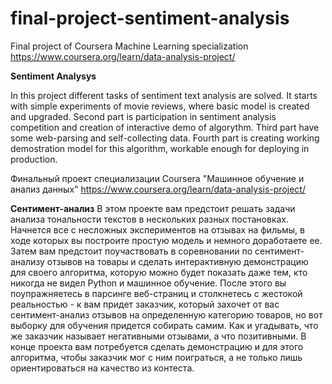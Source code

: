 # final-project-sentiment-analysis

Final project of Coursera Machine Learning specialization https://www.coursera.org/learn/data-analysis-project/

**Sentiment Analysys**

In this project different tasks of sentiment text analysis are solved. It starts with simple experiments of movie reviews, where basic model is created and upgraded. Second part is participation in sentiment analysis competition and creation of interactive demo of algorythm. Third part have some web-parsing and self-collecting data. Fourth part is creating working demostration model for this algorithm, workable enough for deploying in production.



Финальный проект специализации Coursera "Машинное обучение и анализ данных" https://www.coursera.org/learn/data-analysis-project/

**Сентимент-анализ**
В этом проекте вам предстоит решать задачи анализа тональности текстов в нескольких разных постановках. Начнется все с несложных экспериментов на отзывах на фильмы, в ходе которых вы построите простую модель и немного доработаете ее. Затем вам предстоит поучаствовать в соревновании по сентимент-анализу отзывов на товары и сделать интерактивную демонстрацию для своего алгоритма, которую можно будет показать даже тем, кто никогда не видел Python и машинное обучение. После этого вы поупражняетесь в парсинге веб-страниц и столкнетесь с жестокой реальностью - к вам придет заказчик, который захочет от вас сентимент-анализ отзывов на определенную категорию товаров, но вот выборку для обучения придется собирать самим. Как и угадывать, что же заказчик называет негативными отзывами, а что позитивными. В конце проекта вам потребуется сделать демонстрацию и для этого алгоритма, чтобы заказчик мог с ним поиграться, а не только лишь ориентироваться на качество из контеста.
